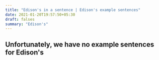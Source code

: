 ```yaml
---
title: "Edison's in a sentence | Edison's example sentences"
date: 2021-01-20T19:57:50+05:30
draft: falses
summary: "Edison's"
---
```

## Unfortunately, we have no example sentences for Edison's                 
